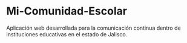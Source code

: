 # Mi-Comunidad-Escolar
Aplicación web desarrollada para la comunicación continua dentro de instituciones educativas en el estado de Jalisco.
